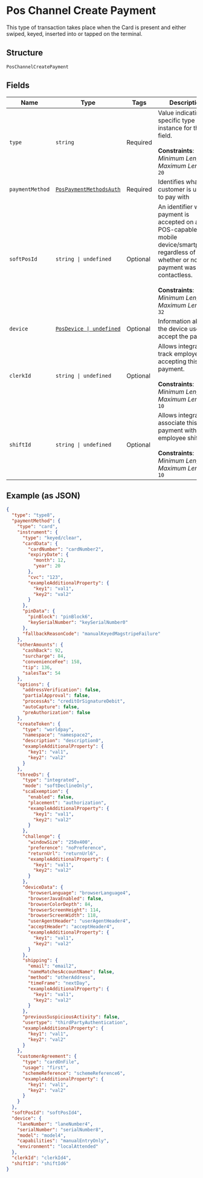 
# Pos Channel Create Payment

This type of transaction takes place when the Card is present and either swiped, keyed, inserted into or tapped on the terminal.

## Structure

`PosChannelCreatePayment`

## Fields

| Name | Type | Tags | Description |
|  --- | --- | --- | --- |
| `type` | `string` | Required | Value indicating the specific type instance for this field.<br><br>**Constraints**: *Minimum Length*: `1`, *Maximum Length*: `20` |
| `paymentMethod` | [`PosPaymentMethodsAuth`](../../doc/models/containers/pos-payment-methods-auth.md) | Required | Identifies what the customer is using to pay with |
| `softPosId` | `string \| undefined` | Optional | An identifier when a payment is accepted on a Soft POS-capable mobile device/smartphone, regardless of whether or not the payment was contactless.<br><br>**Constraints**: *Minimum Length*: `1`, *Maximum Length*: `32` |
| `device` | [`PosDevice \| undefined`](../../doc/models/pos-device.md) | Optional | Information about the device used to accept the payment |
| `clerkId` | `string \| undefined` | Optional | Allows integrator to track employee accepting this payment.<br><br>**Constraints**: *Minimum Length*: `1`, *Maximum Length*: `10` |
| `shiftId` | `string \| undefined` | Optional | Allows integrator to associate this payment with an employee shift.<br><br>**Constraints**: *Minimum Length*: `1`, *Maximum Length*: `10` |

## Example (as JSON)

```json
{
  "type": "type8",
  "paymentMethod": {
    "type": "card",
    "instrument": {
      "type": "keyed/clear",
      "cardData": {
        "cardNumber": "cardNumber2",
        "expiryDate": {
          "month": 12,
          "year": 20
        },
        "cvc": "123",
        "exampleAdditionalProperty": {
          "key1": "val1",
          "key2": "val2"
        }
      },
      "pinData": {
        "pinBlock": "pinBlock6",
        "keySerialNumber": "keySerialNumber0"
      },
      "fallbackReasonCode": "manualKeyedMagstripeFailure"
    },
    "otherAmounts": {
      "cashBack": 92,
      "surcharge": 84,
      "convenienceFee": 158,
      "tip": 136,
      "salesTax": 54
    },
    "options": {
      "addressVerification": false,
      "partialApproval": false,
      "processAs": "creditOrSignatureDebit",
      "autoCapture": false,
      "preAuthorization": false
    },
    "createToken": {
      "type": "worldpay",
      "namespace": "namespace2",
      "description": "description0",
      "exampleAdditionalProperty": {
        "key1": "val1",
        "key2": "val2"
      }
    },
    "threeDs": {
      "type": "integrated",
      "mode": "softDeclineOnly",
      "scaExemption": {
        "enabled": false,
        "placement": "authorization",
        "exampleAdditionalProperty": {
          "key1": "val1",
          "key2": "val2"
        }
      },
      "challenge": {
        "windowSize": "250x400",
        "preference": "noPreference",
        "returnUrl": "returnUrl6",
        "exampleAdditionalProperty": {
          "key1": "val1",
          "key2": "val2"
        }
      },
      "deviceData": {
        "browserLanguage": "browserLanguage4",
        "browserJavaEnabled": false,
        "browserColorDepth": 84,
        "browserScreenHeight": 114,
        "browserScreenWidth": 118,
        "userAgentHeader": "userAgentHeader4",
        "acceptHeader": "acceptHeader4",
        "exampleAdditionalProperty": {
          "key1": "val1",
          "key2": "val2"
        }
      },
      "shipping": {
        "email": "email2",
        "nameMatchesAccountName": false,
        "method": "otherAddress",
        "timeFrame": "nextDay",
        "exampleAdditionalProperty": {
          "key1": "val1",
          "key2": "val2"
        }
      },
      "previousSuspiciousActivity": false,
      "usertype": "thirdPartyAuthentication",
      "exampleAdditionalProperty": {
        "key1": "val1",
        "key2": "val2"
      }
    },
    "customerAgreement": {
      "type": "cardOnFile",
      "usage": "first",
      "schemeReference": "schemeReference6",
      "exampleAdditionalProperty": {
        "key1": "val1",
        "key2": "val2"
      }
    }
  },
  "softPosId": "softPosId4",
  "device": {
    "laneNumber": "laneNumber4",
    "serialNumber": "serialNumber8",
    "model": "model4",
    "capabilities": "manualEntryOnly",
    "environment": "localAttended"
  },
  "clerkId": "clerkId4",
  "shiftId": "shiftId6"
}
```

